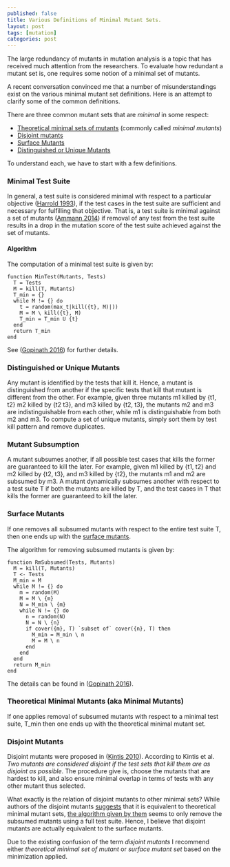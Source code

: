 ```yaml
---
published: false
title: Various Definitions of Minimal Mutant Sets. 
layout: post
tags: [mutation]
categories: post
---
```


The large redundancy of mutants in mutation analysis is a topic that has
received much attention from the researchers. To evaluate how redundant a
mutant set is, one requires some notion of a minimal set of mutants. 

A recent conversation convinced me that a number of misunderstandings exist on
the various minimal mutant set definitions. Here is an attempt to clarify some
of the common definitions.

There are three common mutant sets that are *minimal* in some respect:

* [Theoretical minimal sets of mutants](#theoreticalminimal) (commonly called *minimal mutants*)
* [Disjoint mutants](#disjointmutants)
* [Surface Mutants](#surfacemutants)
* [Distinguished or Unique Mutants](#distinguishedmutants)

To understand each, we have to start with a few definitions.

### Minimal Test Suite

In general, a test suite is considered minimal with respect to a particular
objective ([Harrold 1993](/references#harrold1993a)), if the test cases in the test suite are sufficient and necessary
for fulfilling that objective. That is, a test suite is minimal against
a set of mutants ([Ammann 2014](/references#ammann2014establishing)) if removal of any test from
the test suite results in a drop in the mutation score of the test suite
achieved against the set of mutants.

#### Algorithm
The computation of a minimal test suite is given by:

```
function MinTest(Mutants, Tests)
  T = Tests
  M = kill(T, Mutants)
  T_min = {}
  while M != {} do
    t = random(max_t|kill({t}, M)|))
    M = M \ kill({t}, M)
    T_min = T_min U {t}
  end
  return T_min
end
```

See ([Gopinath 2016](http://rahul.gopinath.org/publications/#gopinath2016measuring)) for further details.

### <a id='distinguishedmutants'>Distinguished or Unique Mutants </a>

Any mutant is identified by the tests that kill it. Hence, a mutant is
distinguished from another if the specific tests that kill that mutant is
different from the other. For example, given three mutants m1 killed by {t1, t2}
m2 killed by {t2 t3}, and m3 killed by {t2, t3}, the mutants m2 and m3 are
indistinguishable from each other, while m1 is distinguishable from both m2
and m3. To compute a set of unique mutants, simply sort them by test kill pattern
and remove duplicates.

### Mutant Subsumption

A mutant subsumes another, if all possible test cases that kills the former are
guaranteed to kill the later. For example, given m1 killed by {t1, t2} and
m2 killed by {t2, t3}, and m3 killed by {t2}, the mutants m1 and m2 are
subsumed by m3. A mutant dynamically subsumes another with respect to a test suite T
if both the mutants are killed by T, and the test cases in T that kills the former
are guaranteed to kill the later.

### <a id='surfacemutants'>Surface Mutants </a>

If one removes all subsumed mutants with respect to the entire test suite T,
then one ends up with the [surface mutants](http://rahul.gopinath.org/publications/#gopinath2016measuring).

The algorithm for removing subsumed mutants is given by:

```
function RmSubsumed(Tests, Mutants)
  M = kill(T, Mutants)
  T <- Tests
  M_min = M
  while M != {} do
    m = random(M)
    M = M \ {m}
    N = M_min \ {m}
    while N != {} do
      n = random(N)
      N = N \ {n}
      if cover({m}, T) `subset of` cover({n}, T) then
        M_min = M_min \ n
        M = M \ n
      end
    end
  end
  return M_min
end
```

The details can be found in ([Gopinath 2016](http://rahul.gopinath.org/publications/#gopinath2016measuring)).

### <a id='theoreticalminimal'>Theoretical Minimal Mutants (aka Minimal Mutants) </a> 

If one applies removal of subsumed mutants with respect to a minimal test suite, T_min
then one ends up with the theoretical minimal mutant set.

### <a id='disjointmutants'> Disjoint Mutants </a>

Disjoint mutants were proposed in ([Kintis 2010](/references#kintis2010evaluating)).
According to Kintis et al. *Two mutants are considered disjoint if the test sets
that kill them are as disjoint as possible*. The procedure give is, choose the
mutants that are hardest to kill, and also ensure minimal overlap in terms of
tests with any other mutant thus selected.

What exactly is the relation of disjoint mutants to other minimal sets? While
authors of the disjoint mutants [suggests](https://arxiv.org/pdf/1601.02351.pdf)
that it is equivalent to theoretical minimal mutant sets,
[the algorithm given by them](https://arxiv.org/pdf/1601.02351.pdf) seems to
only remove the subsumed mutants using a full test suite. Hence, I believe
that disjoint mutants are actually equivalent to the surface mutants.

Due to the existing confusion of the term *disjoint mutants* I recommend either
*theoretical minimal set of mutant* or *surface mutant set* based on the
minimization applied.
